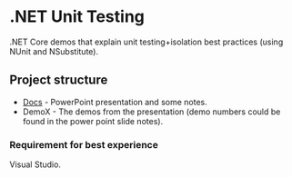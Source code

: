# .NET Unit Testing
.NET Core demos that explain unit testing+isolation best practices (using NUnit and NSubstitute).

## Project structure
- [Docs](https://github.com/MTrajK/dotnet-projects/tree/main/DotNet.UnitTestingFrameworks/Docs) - PowerPoint presentation and some notes.
- DemoX - The demos from the presentation (demo numbers could be found in the power point slide notes).

### Requirement for best experience
Visual Studio.
